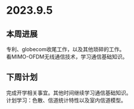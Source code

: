 # 2023.9.5
## 本周进展
  专利、globecom收尾工作，以及其他琐碎的工作。  
  看MIMO-OFDM无线通信技术，学习通信基础知识。  
  <!-- 目前学习了大尺度衰落，小尺度衰落、多径扩展，多普勒扩展等知识  
  学习了一些基本的室外场景的路径损耗模型，如IEEE 802.16d模型、Hata模型、Okumura模型等。-->
## 下周计划
  完成开学相关事宜。其他时间继续学习通信基础知识。  
  计划学习：色散、信道统计特性以及室内信道模型。
  

